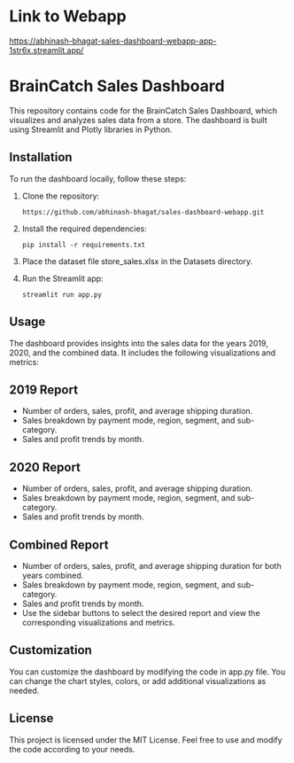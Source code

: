 # Link to Webapp
https://abhinash-bhagat-sales-dashboard-webapp-app-1str6x.streamlit.app/

# BrainCatch Sales Dashboard
This repository contains code for the BrainCatch Sales Dashboard, which visualizes and analyzes sales data from a store. The dashboard is built using Streamlit and Plotly libraries in Python.

## Installation
To run the dashboard locally, follow these steps:

1. Clone the repository:

   ```shell
   https://github.com/abhinash-bhagat/sales-dashboard-webapp.git
   
2. Install the required dependencies:

   ```shell
   pip install -r requirements.txt

4. Place the dataset file store_sales.xlsx in the Datasets directory.

3. Run the Streamlit app:
   ```shell
   streamlit run app.py

## Usage
The dashboard provides insights into the sales data for the years 2019, 2020, and the combined data. It includes the following visualizations and metrics:

## 2019 Report
* Number of orders, sales, profit, and average shipping duration.
* Sales breakdown by payment mode, region, segment, and sub-category.
* Sales and profit trends by month.

## 2020 Report
* Number of orders, sales, profit, and average shipping duration.
* Sales breakdown by payment mode, region, segment, and sub-category.
* Sales and profit trends by month.

## Combined Report
* Number of orders, sales, profit, and average shipping duration for both years combined.
* Sales breakdown by payment mode, region, segment, and sub-category.
* Sales and profit trends by month.
* Use the sidebar buttons to select the desired report and view the corresponding visualizations and metrics.

## Customization
You can customize the dashboard by modifying the code in app.py file. You can change the chart styles, colors, or add additional visualizations as needed.

## License
This project is licensed under the MIT License. Feel free to use and modify the code according to your needs.
